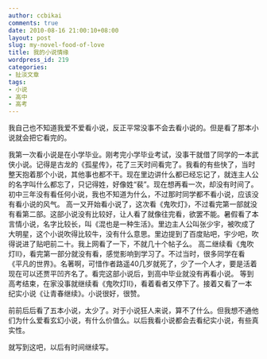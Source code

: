 ```yaml
---
author: ccbikai
comments: true
date: 2010-08-16 21:00:10+08:00
layout: post
slug: my-novel-food-of-love
title: 我的小说情缘
wordpress_id: 219
categories:
- 扯淡文章
tags:
- 小说
- 高中
- 高考
---
```


我自己也不知道我爱不爱看小说，反正平常没事不会去看小说的。但是看了那本小说就会把它看完的。<!-- more -->

我第一次看小说是在小学毕业。刚考完小学毕业考试，没事干就借了同学的一本武侠小说。记得是古龙的《孤星传》，花了三天时间看完了。我看的有些快了，当时整天抱着那个小说，其他事也都不干。现在里边讲什么都已经忘记了，就连主人公的名字叫什么都忘了，只记得姓，好像姓“裴”。现在想再看一次，却没有时间了。
初中三年没有看任何小说，我也不知道为什么，不过那时同学都不看小说，应该没有看小说的风气。
高一又开始看小说了，这次看《鬼吹灯》，不过看完第一部就没有看第二部。这部小说没有比较好，让人看了就像往完看，欲罢不能。暑假看了本言情小说，名字比较长，叫《混也是一种生活》。里边主人公叫张少宇，被吹成了大明星，这个小说吹得比较牛，没有什么意思。里边提到了百度贴吧，宇少吧，吹得说进了贴吧前二十。我上网看了一下，不就几十个帖子么。
高二继续看《鬼吹灯Ⅱ》，看完第一部分就没有看，感觉影响到学习了。不过当时，很多同学在看《平凡的世界》。名著啊，可惜作者路遥40几岁就死了，少了一个人才，要是活着现在可以还贾平凹齐名了。看完这部小说后，到高中毕业就没有再看小说。
等到高考结束，在家没事就继续看《鬼吹灯Ⅱ》，看着看者又停下了。接着又看了一本纪实小说《让青春继续》。小说很好，很赞。

前前后后看了五本小说，太少了。对于小说狂人来说，算不了什么。但我想不通他们为什么爱看玄幻小说，有什么价值么。以后我看小说都会去看纪实小说，有些真实性。

就写到这吧，以后有时间继续写。
